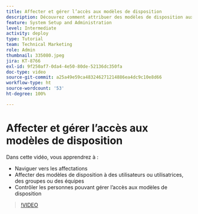 ```yaml
---
title: Affecter et gérer l’accès aux modèles de disposition
description: Découvrez comment attribuer des modèles de disposition aux utilisateurs et utilisatrices et à contrôler les personnes pouvant gérer l’accès.
feature: System Setup and Administration
level: Intermediate
activity: deploy
type: Tutorial
team: Technical Marketing
role: Admin
thumbnail: 335080.jpeg
jira: KT-8766
exl-id: 9f250af7-0da4-4e50-80de-52136dc350fa
doc-type: video
source-git-commit: a25a49e59ca483246271214886ea4dc9c10e8d66
workflow-type: ht
source-wordcount: '53'
ht-degree: 100%

---
```


# Affecter et gérer l’accès aux modèles de disposition

Dans cette vidéo, vous apprendrez à :

* Naviguer vers les affectations
* Affecter des modèles de disposition à des utilisateurs ou utilisatrices, des groupes ou des équipes
* Contrôler les personnes pouvant gérer l’accès aux modèles de disposition

>[!VIDEO](https://video.tv.adobe.com/v/335080/?quality=12&learn=on)
